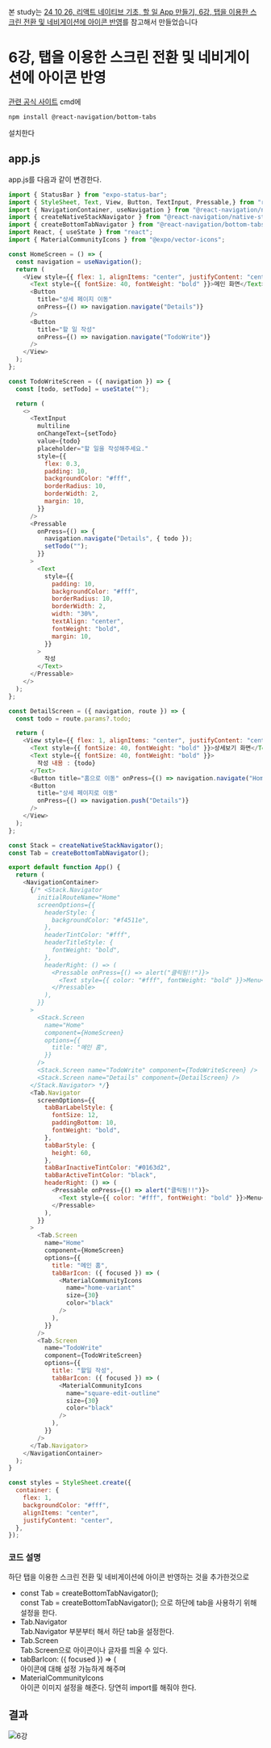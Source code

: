 본 study는 
[24 10 26, 리액트 네이티브 기초, 할 일 App 만들기, 6강, 탭을 이용한 스크린 전환 및 네비게이션에 아이콘 반영](https://www.youtube.com/watch?v=tj92y8eVikQ&list=PLmAWMAo-opQzg5QxYoii1HZXFURstlhqq&index=32)를 참고해서 만들었습니다<br>
# 6강, 탭을 이용한 스크린 전환 및 네비게이션에 아이콘 반영
[관련 공식 사이트](https://reactnavigation.org/docs/bottom-tab-navigator/)
cmd에
```
npm install @react-navigation/bottom-tabs
```
설치한다
## app.js
app.js를 다음과 같이 변경한다.
```javascript
import { StatusBar } from "expo-status-bar";
import { StyleSheet, Text, View, Button, TextInput, Pressable,} from "react-native";
import { NavigationContainer, useNavigation } from "@react-navigation/native";
import { createNativeStackNavigator } from "@react-navigation/native-stack";
import { createBottomTabNavigator } from "@react-navigation/bottom-tabs";
import React, { useState } from "react";
import { MaterialCommunityIcons } from "@expo/vector-icons";

const HomeScreen = () => {
  const navigation = useNavigation();
  return (
    <View style={{ flex: 1, alignItems: "center", justifyContent: "center" }}>
      <Text style={{ fontSize: 40, fontWeight: "bold" }}>메인 화면</Text>
      <Button
        title="상세 페이지 이동"
        onPress={() => navigation.navigate("Details")}
      />
      <Button
        title="할 일 작성"
        onPress={() => navigation.navigate("TodoWrite")}
      />
    </View>
  );
};

const TodoWriteScreen = ({ navigation }) => {
  const [todo, setTodo] = useState("");

  return (
    <>
      <TextInput
        multiline
        onChangeText={setTodo}
        value={todo}
        placeholder="할 일을 작성해주세요."
        style={{
          flex: 0.3,
          padding: 10,
          backgroundColor: "#fff",
          borderRadius: 10,
          borderWidth: 2,
          margin: 10,
        }}
      />
      <Pressable
        onPress={() => {
          navigation.navigate("Details", { todo });
          setTodo("");
        }}
      >
        <Text
          style={{
            padding: 10,
            backgroundColor: "#fff",
            borderRadius: 10,
            borderWidth: 2,
            width: "30%",
            textAlign: "center",
            fontWeight: "bold",
            margin: 10,
          }}
        >
          작성
        </Text>
      </Pressable>
    </>
  );
};

const DetailScreen = ({ navigation, route }) => {
  const todo = route.params?.todo;

  return (
    <View style={{ flex: 1, alignItems: "center", justifyContent: "center" }}>
      <Text style={{ fontSize: 40, fontWeight: "bold" }}>상세보기 화면</Text>
      <Text style={{ fontSize: 40, fontWeight: "bold" }}>
        작성 내용 : {todo}
      </Text>
      <Button title="홈으로 이동" onPress={() => navigation.navigate("Home")} />
      <Button
        title="상세 페이지로 이동"
        onPress={() => navigation.push("Details")}
      />
    </View>
  );
};

const Stack = createNativeStackNavigator();
const Tab = createBottomTabNavigator(); 

export default function App() {
  return (
    <NavigationContainer>
      {/* <Stack.Navigator
        initialRouteName="Home"
        screenOptions={{
          headerStyle: {
            backgroundColor: "#f4511e",
          },
          headerTintColor: "#fff",
          headerTitleStyle: {
            fontWeight: "bold",
          },
          headerRight: () => (
            <Pressable onPress={() => alert("클릭됨!!")}>
              <Text style={{ color: "#fff", fontWeight: "bold" }}>Menu</Text>
            </Pressable>
          ),
        }}
      >
        <Stack.Screen
          name="Home"
          component={HomeScreen}
          options={{
            title: "메인 홈",
          }}
        />
        <Stack.Screen name="TodoWrite" component={TodoWriteScreen} />
        <Stack.Screen name="Details" component={DetailScreen} />
      </Stack.Navigator> */}
      <Tab.Navigator
        screenOptions={{
          tabBarLabelStyle: { 
            fontSize: 12,
            paddingBottom: 10,
            fontWeight: "bold",
          },
          tabBarStyle: {
            height: 60,
          },
          tabBarInactiveTintColor: "#0163d2",
          tabBarActiveTintColor: "black",
          headerRight: () => (
            <Pressable onPress={() => alert("클릭됨!!")}>
              <Text style={{ color: "#fff", fontWeight: "bold" }}>Menu</Text>
            </Pressable>
          ),
        }}
      >
        <Tab.Screen 
          name="Home"
          component={HomeScreen}
          options={{
            title: "메인 홈",
            tabBarIcon: ({ focused }) => ( 
              <MaterialCommunityIcons 
                name="home-variant"
                size={30}
                color="black"
              />
            ),
          }}
        />
        <Tab.Screen
          name="TodoWrite"
          component={TodoWriteScreen}
          options={{
            title: "할일 작성",
            tabBarIcon: ({ focused }) => (
              <MaterialCommunityIcons
                name="square-edit-outline"
                size={30}
                color="black"
              />
            ),
          }}
        />
      </Tab.Navigator>
    </NavigationContainer>
  );
}

const styles = StyleSheet.create({
  container: {
    flex: 1,
    backgroundColor: "#fff",
    alignItems: "center",
    justifyContent: "center",
  },
});
```
### 코드 설명
하단 탭을 이용한 스크린 전환 및 네비게이션에 아이콘 반영하는 것을 추가한것으로
- const Tab = createBottomTabNavigator(); <br>
const Tab = createBottomTabNavigator(); 으로 하단에 tab을 사용하기 위해 설정을 한다.
- Tab.Navigator <br>
Tab.Navigator 부분부터 해서 하단 tab을 설정한다. <br>
- Tab.Screen <br>
Tab.Screen으로 아이콘이나 글자를 띄울 수 있다.
- tabBarIcon: ({ focused }) => ( <br>
아이콘에 대해 설정 가능하게 해주며
- MaterialCommunityIcons <br>
아이콘 이미지 설정을 해준다. 당연히 import를 해줘야 한다.

## 결과
![6강](https://github.com/user-attachments/assets/2086ea7b-0d5b-40c5-8ea3-29b4da15eb04)


